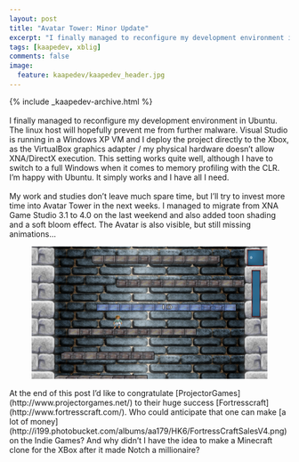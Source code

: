 ```yaml
---
layout: post
title: "Avatar Tower: Minor Update"
excerpt: "I finally managed to reconfigure my development environment in Ubuntu. It simply works and provides everything I need."
tags: [kaapedev, xblig]
comments: false
image:
  feature: kaapedev/kaapedev_header.jpg
---
```


{% include _kaapedev-archive.html %}
<br/><br/>
I finally managed to reconfigure my development environment in Ubuntu. The linux host will hopefully prevent me from further malware. Visual Studio is running in a Windows XP VM and I deploy the project directly to the Xbox, as the VirtualBox graphics adapter / my physical hardware doesn’t allow XNA/DirectX execution. This setting works quite well, although I have to switch to a full Windows when it comes to memory profiling with the CLR. I’m happy with Ubuntu. It simply works and I have all I need.
<br/><br/>
My work and studies don’t leave much spare time, but I’ll try to invest more time into Avatar Tower in the next weeks. I managed to migrate from XNA Game Studio 3.1 to 4.0 on the last weekend and also added toon shading and a soft bloom effect. The Avatar is also visible, but still missing animations…
<figure>
  <img src="../images/kaapedev/avatartower3-5-2011.png">
</figure>
At the end of this post I’d like to congratulate [ProjectorGames](http://www.projectorgames.net/) to their huge success [Fortresscraft](http://www.fortresscraft.com/). Who could anticipate that one can make [a lot of money](http://i199.photobucket.com/albums/aa179/HK6/FortressCraftSalesV4.png) on the Indie Games? And why didn’t I have the idea to make a Minecraft clone for the XBox after it made Notch a millionaire?